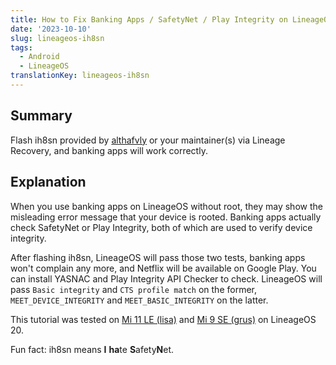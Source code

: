 ```yaml
---
title: How to Fix Banking Apps / SafetyNet / Play Integrity on LineageOS without Root
date: '2023-10-10'
slug: lineageos-ih8sn
tags:
  - Android
  - LineageOS
translationKey: lineageos-ih8sn
---
```


## Summary

Flash ih8sn provided by [althafvly](https://github.com/althafvly/ih8sn) or your maintainer(s) via Lineage Recovery, and banking apps will work correctly.

## Explanation

When you use banking apps on LineageOS without root, they may show the misleading error message that your device is rooted. Banking apps actually check SafetyNet or Play Integrity, both of which are used to verify device integrity.

After flashing ih8sn, LineageOS will pass those two tests, banking apps won't complain any more, and Netflix will be available on Google Play. You can install YASNAC and Play Integrity API Checker to check. LineageOS will pass `Basic integrity` and `CTS profile match` on the former, `MEET_DEVICE_INTEGRITY` and `MEET_BASIC_INTEGRITY` on the latter.

This tutorial was tested on [Mi 11 LE (lisa)](https://wiki.lineageos.org/devices/lisa/variant3/) and [Mi 9 SE (grus)](https://wiki.lineageos.org/devices/grus/) on LineageOS 20.

<!--
ih8sn works on 20-20231007-NIGHTLY-lisa and 20-20231002-NIGHTLY-grus.
-->

Fun fact: ih8sn means **I** **ha**te **S**afety**N**et.
